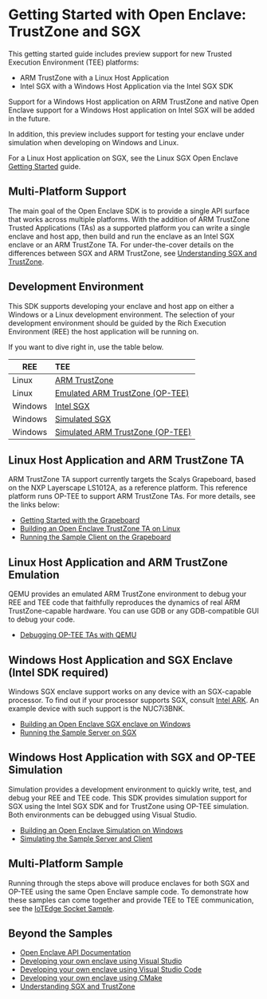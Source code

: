 Getting Started with Open Enclave: TrustZone and SGX
=========================================

This getting started guide includes preview support for new Trusted Execution
Environment (TEE) platforms:

* ARM TrustZone with a Linux Host Application
* Intel SGX with a Windows Host Application via the Intel SGX SDK

Support for a Windows Host application on ARM TrustZone and native Open Enclave
support for a Windows Host application on Intel SGX will be added in the future.

In addition, this preview includes support for testing your enclave under
simulation when developing on Windows and Linux. 

For a Linux Host application on SGX, see the Linux SGX Open Enclave [Getting
Started](../../docs/GettingStartedDocs/GettingStarted.md) guide.

## Multi-Platform Support

The main goal of the Open Enclave SDK is to provide a single API surface that
works across multiple platforms. With the addition of ARM TrustZone Trusted
Applications (TAs) as a supported platform you can write a single enclave and
host app, then build and run the enclave as an Intel SGX enclave or an ARM
TrustZone TA. For under-the-cover details on the differences between SGX and ARM
TrustZone, see [Understanding SGX and TrustZone](sgx_trustzone_arch.md).

## Development Environment

This SDK supports developing your enclave and host app on either a Windows or a
Linux development environment. The selection of your development environment
should be guided by the Rich Execution Environment (REE) the host application
will be running on. 

If you want to dive right in, use the table below.

| REE     | TEE                                                                  |
| ------- | :------------------------------------------------------------------- |
| Linux   | [ARM TrustZone](linux_arm_dev.md)                                    |
| Linux   | [Emulated ARM TrustZone (OP-TEE)](ta_debugging_qemu.md)              |
| Windows | [Intel SGX](win_sgx_dev.md)                                          |
| Windows | [Simulated SGX](win_sgx_dev.md#sgx-simulation)                       |
| Windows | [Simulated ARM TrustZone (OP-TEE)](win_sgx_dev.md#op-tee-simulation) |

## Linux Host Application and ARM TrustZone TA

ARM TrustZone TA support currently targets the Scalys Grapeboard, based on the
NXP Layerscape LS1012A, as a reference platform. This reference platform runs
OP-TEE to support ARM TrustZone TAs. For more details, see the links below: 

* [Getting Started with the Grapeboard](grapeboard.md)
* [Building an Open Enclave TrustZone TA on Linux](linux_arm_dev.md)
* [Running the Sample Client on the
  Grapeboard](sample_sockets.md#building-for-grapeboard)

## Linux Host Application and ARM TrustZone Emulation

QEMU provides an emulated ARM TrustZone environment to debug your REE and TEE
code that faithfully reproduces the dynamics of real ARM TrustZone-capable
hardware. You can use GDB or any GDB-compatible GUI to debug your code.

* [Debugging OP-TEE TAs with QEMU](ta_debugging_qemu.md)

## Windows Host Application and SGX Enclave (Intel SDK required)

Windows SGX enclave support works on any device with an SGX-capable processor.
To find out if your processor supports SGX, consult [Intel
ARK](https://ark.intel.com). An example device with such support is the
NUC7i3BNK.

* [Building an Open Enclave SGX enclave on Windows](win_sgx_dev.md)
* [Running the Sample Server on SGX](sample_sockets.md#building-for-sgx)

## Windows Host Application with SGX and OP-TEE Simulation

Simulation provides a development environment to quickly write, test, and debug
your REE and TEE code. This SDK provides simulation support for SGX using the
Intel SGX SDK and for TrustZone using OP-TEE simulation. Both environments can
be debugged using Visual Studio.

* [Building an Open Enclave Simulation on Windows](win_sgx_dev.md#simulation)
* [Simulating the Sample Server and
  Client](sample_sockets.md#building-for-simulation)

## Multi-Platform Sample

Running through the steps above will produce enclaves for both SGX and OP-TEE
using the same Open Enclave sample code. To demonstrate how these samples can
come together and provide TEE to TEE communication, see the [IoTEdge Socket
Sample](sample_edge_sockets.md).

## Beyond the Samples
* [Open Enclave API Documentation](openenclaveapi.md)
* [Developing your own enclave using Visual Studio](visualstudio_dev.md)
* [Developing your own enclave using Visual Studio Code](../vscode-extension/README.md)
* [Developing your own enclave using CMake](new_platform_dev.md)
* [Understanding SGX and TrustZone](sgx_trustzone_arch.md)
